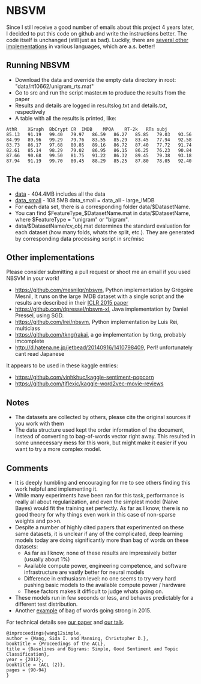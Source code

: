# NBSVM
Since I still receive a good number of emails about this project 4 years later,
I decided to put this code on github and write the
instructions better. The code itself is unchanged (still just as bad).
Luckily, there are [several other implementations](#other-implementations) in various languages,
which are a.s. better!

## Running NBSVM
- Download the data and override the empty data directory in root: "data/rt10662/unigram_rts.mat"
- Go to src and run the script master.m to produce the results from the paper
- Results and details are logged in resultslog.txt and details.txt, respectively
- A table with all the results is printed, like:

```
AthR	XGraph	BbCrypt	CR	IMDB	MPQA	RT-2k	RTs	subj	
85.13	91.19	99.40	79.97	86.59	86.27	85.85	79.03	93.56	
84.99	89.96	99.29	79.76	83.55	85.29	83.45	77.94	92.58	
83.73	86.17	97.68	80.85	89.16	86.72	87.40	77.72	91.74	
82.61	85.14	98.29	79.02	86.95	86.15	86.25	76.23	90.84	
87.66	90.68	99.50	81.75	91.22	86.32	89.45	79.38	93.18	
87.94	91.19	99.70	80.45	88.29	85.25	87.80	78.05	92.40	
```

## The data
- [data](http://www.stanford.edu/~sidaw/projects/data_NB_ACL12.zip) - 404.4MB includes all the data
- [data_small](http://www.stanford.edu/~sidaw/projects/datasmall_NB_ACL12.zip) - 108.5MB
  data_small = data_all - large_IMDB
- For each data set, there is a corresponding folder data/$DatasetName.
- You can find $FeatureType_$DatasetName.mat in data/$DatasetName, where
$FeatureType = "unigram" or "bigram".
- data/$DatasetName/cv_obj.mat determines the standard evaluation for each dataset (how many
  folds, whats the split, etc.). They are generated by corresponding
  data processing script in src/misc

## Other implementations

Please consider submitting a pull request or shoot me an email if you used NBSVM in your work!

- https://github.com/mesnilgr/nbsvm, Python implementation by Grégoire Mesnil, It runs on the large IMDB dataset with a single script and the results are described in their [ICLR 2015 paper](http://arxiv.org/abs/1412.5335)
- https://github.com/dpressel/nbsvm-xl, Java implementation by Daniel Pressel, using SGD.
- https://github.com/lrei/nbsvm, Python implementation by Luis Rei, multiclass
- https://github.com/tkng/rakai, a go implementation by tkng, probably imcomplete
- http://d.hatena.ne.jp/jetbead/20140916/1410798409, Perl! unfortunately cant read Japanese

It appears to be used in these kaggle entries:

- https://github.com/vinhkhuc/kaggle-sentiment-popcorn
- https://github.com/tjflexic/kaggle-word2vec-movie-reviews

## Notes
- The datasets are collected by others, please cite the original sources if you work with them
- The data structure used kept the order information of the document, instead of
converting to bag-of-words vector right away. This resulted in some
unnecessary mess for this work, but might make it easier if you want
to try a more complex model.


## Comments
- It is deeply humbling and encouraging for me to see others finding this work helpful and implementing it. 
- While many experiments have been ran for this task, performance is
  really all about regularization, and even the simplest model (Naive
  Bayes) would fit the training set perfectly. As far as I know, there is no good
  theory for why things even work in this case of non-sparse weights
  and p>>n.
- Despite a number of highly cited papers that experimented on these same
  datasets, it is unclear if any of the complicated, deep learning models
  today are doing significantly more than bag of words on these datasets:
  - As far as I know, none of these results are impressively better (usually about 1%)
  - Available compute power, engineering competence, and software infrastructure are vastly better for neural models
  - Difference in enthusiasm level: no one seems to try very hard pushing basic models to the available compute power / hardware 
  - These factors makes it difficult to judge whats going on.
- These models run in few seconds or less, and
  behaves predictably for a different test distribution.
- Another [example](http://arxiv.org/abs/1512.02167) of bag of words going strong in 2015.

For technical details see [our paper](wang12simple.pdf) and
[our talk](wang12simple_slides.pdf).

```
@inproceedings{wang12simple, 
author = {Wang, Sida I. and Manning, Christopher D.}, 
booktitle = {Proceedings of the ACL}, 
title = {Baselines and Bigrams: Simple, Good Sentiment and Topic Classification}, 
year = {2012}, 
booktitle = {ACL (2)}, 
pages = {90-94} 
} 
```



